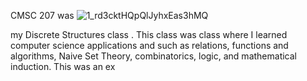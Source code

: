 
CMSC 207 was ![1_rd3cktHQpQlJyhxEas3hMQ](https://github.com/SNazari23/CMSC207-Discrete-Structures-/assets/135740768/09834987-8f1d-4142-ba82-5ea31bb3b97f)

my Discrete Structures class . This class was class where I learned computer science applications and such as  relations, functions and algorithms, Naive Set Theory, combinatorics, logic, and mathematical induction.
This was an ex

